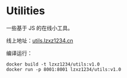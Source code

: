 # Utilities
一些基于 JS 的在线小工具。

线上地址：[utils.lzxz1234.cn](http://utils.lzxz1234.cn)

编译运行：

    docker build -t lzxz1234/utils:v1.0
    docker run -p 8001:8001 lzxz1234/utils:v1.0
